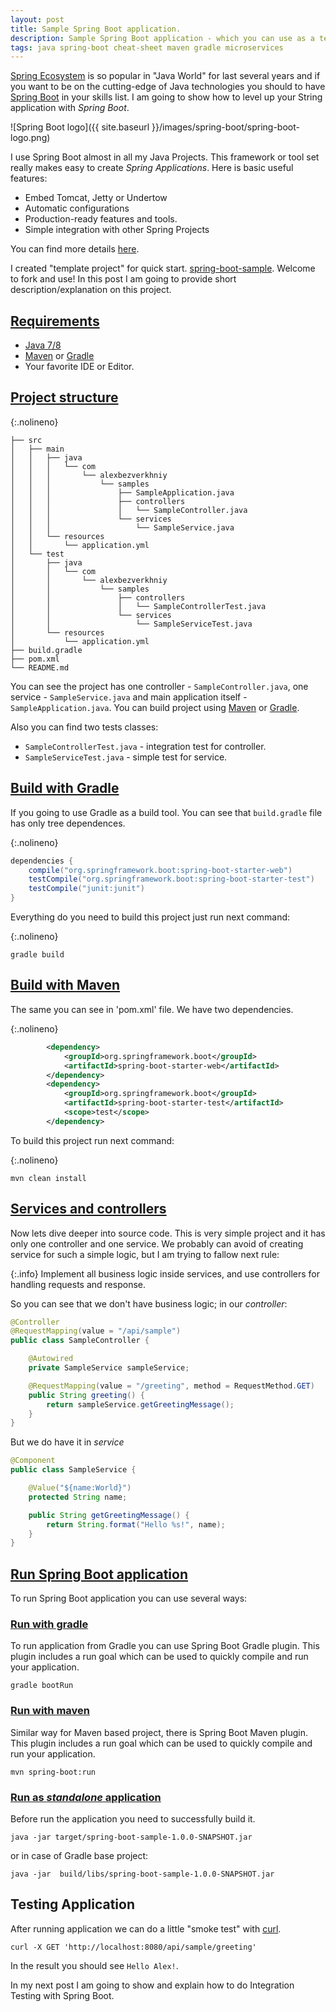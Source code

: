 ```yaml
---
layout: post
title: Sample Spring Boot application. 
description: Sample Spring Boot application - which you can use as a template for you project. 
tags: java spring-boot cheat-sheet maven gradle microservices
---
```


[Spring Ecosystem](https://spring.io/) is so popular in "Java World" for last several years and if you want to be on the cutting-edge of Java technologies you should to have [Spring Boot](https://projects.spring.io/spring-boot/) in your skills list. I am going to show how to level up your String application with _Spring Boot_.

![Spring Boot logo]({{ site.baseurl }}/images/spring-boot/spring-boot-logo.png)

I use Spring Boot almost in all my Java Projects. This framework or tool set really makes easy to create _Spring Applications_. Here is basic useful features:
- Embed Tomcat, Jetty or Undertow
- Automatic configurations 
- Production-ready features and tools.
- Simple integration with other Spring Projects

You can find more details [here](https://docs.spring.io/spring-boot/docs/current-SNAPSHOT/reference/htmlsingle/#boot-features).

I created "template project" for quick start. [spring-boot-sample](https://github.com/alex-bezverkhniy/spring-boot-sample). Welcome to fork and use!
In this post I am going to provide short description/explanation on this project.

## [Requirements](#requirements)
- [Java 7/8](https://java.com/en/download/)
- [Maven](https://maven.apache.org/) or [Gradle](https://gradle.org/)
- Your favorite IDE or Editor.

## [Project structure](#project-structure)

{:.nolineno}
```ssh
├── src
│   ├── main
│   │   ├── java
│   │   │   └── com
│   │   │       └── alexbezverkhniy
│   │   │           └── samples
│   │   │               ├── SampleApplication.java
│   │   │               ├── controllers
│   │   │               │   └── SampleController.java
│   │   │               └── services
│   │   │                   └── SampleService.java
│   │   └── resources
│   │       └── application.yml
│   └── test
│       ├── java
│       │   └── com
│       │       └── alexbezverkhniy
│       │           └── samples
│       │               ├── controllers
│       │               │   └── SampleControllerTest.java
│       │               └── services
│       │                   └── SampleServiceTest.java
│       └── resources
│           └── application.yml
├── build.gradle
├── pom.xml
└── README.md
```

You can see the project has one controller - `SampleController.java`, one service - `SampleService.java` and main application itself - `SampleApplication.java`.
You can build project using [Maven](https://maven.apache.org) or [Gradle](https://gradle.org).

Also you can find two tests classes: 
- `SampleControllerTest.java` - integration test for controller.
- `SampleServiceTest.java` - simple test for service.

## [Build with Gradle](#build-with-gradle)

If you going to use Gradle as a build tool. You can see that `build.gradle` file has only tree dependences.

{:.nolineno}
```groovy
dependencies {
    compile("org.springframework.boot:spring-boot-starter-web")
    testCompile("org.springframework.boot:spring-boot-starter-test")
    testCompile("junit:junit")
}
```
Everything do you need to  build this project just run next command:

{:.nolineno}
```ssh
gradle build
```

## [Build with Maven](#build-with-maven)
The same you can see in 'pom.xml' file. We have two dependencies.

{:.nolineno}
```xml
        <dependency>
            <groupId>org.springframework.boot</groupId>
            <artifactId>spring-boot-starter-web</artifactId>            
        </dependency>
        <dependency>
            <groupId>org.springframework.boot</groupId>
            <artifactId>spring-boot-starter-test</artifactId>
            <scope>test</scope>
        </dependency>
```
To build this project run next command:

{:.nolineno}
```ssh
mvn clean install
```

## [Services and controllers](#services-and-controllers)

Now lets dive deeper into source code. This is very simple project and it has only one controller and one service. We probably can avoid of creating service for such a simple logic, but I am trying to fallow next rule: 

{:.info}
Implement all business logic inside services, and use controllers for handling requests and response.

So you can see that we don't have business logic; in our _controller_:
```java
@Controller
@RequestMapping(value = "/api/sample")
public class SampleController {

    @Autowired
    private SampleService sampleService;

    @RequestMapping(value = "/greeting", method = RequestMethod.GET)
    public String greeting() {
        return sampleService.getGreetingMessage();
    }
}
```

But we do have it in _service_ 
```java
@Component
public class SampleService {

    @Value("${name:World}")
    protected String name;

    public String getGreetingMessage() {
        return String.format("Hello %s!", name);
    }
}
```

## [Run Spring Boot application](#run-spring-boot-application)

To run Spring Boot application you can use several ways:

### [Run with gradle](#run-with-gradle)
To run application from Gradle you can use Spring Boot Gradle plugin. This plugin includes a run goal which can be used to quickly compile and run your application.

```ssh
gradle bootRun
```

### [Run with maven](#run-with-maven)

Similar way for Maven based project, there is Spring Boot Maven plugin. This plugin includes a run goal which can be used to quickly compile and run your application.

```ssh
mvn spring-boot:run
```

### [Run as _standalone_ application](#run-as-standalone-app)
Before run the application you need to successfully build it.

```ssh
java -jar target/spring-boot-sample-1.0.0-SNAPSHOT.jar
```
or in case of Gradle base project:
```ssh
java -jar  build/libs/spring-boot-sample-1.0.0-SNAPSHOT.jar
```

## Testing Application

After running application we can do a little "smoke test" with [curl](https://en.wikipedia.org/wiki/CURL).

```ssh
curl -X GET 'http://localhost:8080/api/sample/greeting'
```

In the result you should see `Hello Alex!`.

In my next post I am going to show and explain how to do Integration Testing with Spring Boot. 
